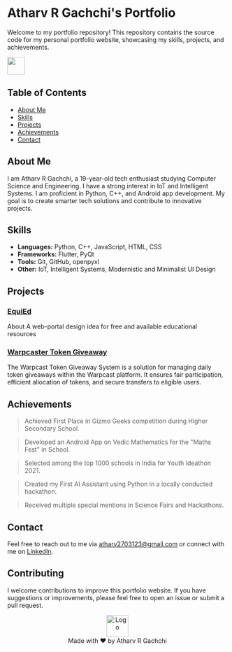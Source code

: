 # Atharv R Gachchi's Portfolio

Welcome to my portfolio repository! This repository contains the source code for my personal portfolio website, showcasing my skills, projects, and achievements.

<img src="https://media3.giphy.com/media/v1.Y2lkPTc5MGI3NjExcDVteGN3YWh5MmttZmpsNmh4eWU4eHpvMnJhNHJwbGV0djc1eHp6OSZlcD12MV9pbnRlcm5hbF9naWZfYnlfaWQmY3Q9Zw/deuNLNpduf6hGZRmv0/giphy.gif" width="40" height="40" />

## Table of Contents

- [About Me](#about-me)
- [Skills](#skills)
- [Projects](#projects)
- [Achievements](#achievements)
- [Contact](#contact)

## About Me

I am Atharv R Gachchi, a 19-year-old tech enthusiast studying Computer Science and Engineering. I have a strong interest in IoT and Intelligent Systems. I am proficient in Python, C++, and Android app development. My goal is to create smarter tech solutions and contribute to innovative projects.

## Skills

- **Languages:** Python, C++, JavaScript, HTML, CSS
- **Frameworks:** Flutter, PyQt
- **Tools:** Git, GitHub, openpyxl
- **Other:** IoT, Intelligent Systems, Modernistic and Minimalist UI Design

## Projects

### [EquiEd](https://github.com/KairoARG/EquiEd)
About
A web-portal design idea for free and available educational resources

### [Warpcaster Token Giveaway](https://github.com/KairoARG/Warpcast-Token-Giveaway-System)
The Warpcast Token Giveaway System is a solution for managing daily token giveaways within the Warpcast platform. It ensures fair participation, efficient allocation of tokens, and secure transfers to eligible users.

## Achievements

> Achieved First Place in Gizmo Geeks competition during Higher Secondary School.

> Developed an Android App on Vedic Mathematics for the "Maths Fest" in School.

> Selected among the top 1000 schools in India for Youth Ideathon 2021.

> Created my First AI Assistant using Python in a locally conducted hackathon.

> Received multiple special mentions in Science Fairs and Hackathons.

## Contact

Feel free to reach out to me via [atharv2703123@gmail.com](mailto:atharv2703123@gmail.com) or connect with me on [LinkedIn](https://www.linkedin.com/in/atharvrgachchi).

## Contributing

I welcome contributions to improve this portfolio website. If you have suggestions or improvements, please feel free to open an issue or submit a pull request.

<p align="center">
    <img src="https://scontent-maa2-2.cdninstagram.com/v/t51.2885-19/441749156_758662029420875_6695889529579197125_n.jpg?stp=dst-jpg_s150x150&_nc_ht=scontent-maa2-2.cdninstagram.com&_nc_cat=111&_nc_ohc=hcCWdWDQWlgQ7kNvgGakACo&edm=AEhyXUkBAAAA&ccb=7-5&oh=00_AYAseuNaMTxRZJNmbLUmwOBjBzt2AdrQRgxvYr45Ttdd9Q&oe=66A2BA2B&_nc_sid=8f1549" alt="Logo" width="50">
    <br>
    Made with ❤️ by Atharv R Gachchi
</p>
